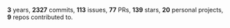 **3** years, **2327** commits, **113** issues, **77** PRs, **139** stars, **20** personal projects, **9** repos contributed to.
